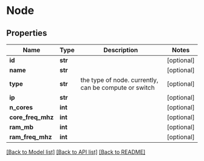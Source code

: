 # Node

## Properties
Name | Type | Description | Notes
------------ | ------------- | ------------- | -------------
**id** | **str** |  | [optional] 
**name** | **str** |  | [optional] 
**type** | **str** | the type of node. currently, can be compute or switch | [optional] 
**ip** | **str** |  | [optional] 
**n_cores** | **int** |  | [optional] 
**core_freq_mhz** | **int** |  | [optional] 
**ram_mb** | **int** |  | [optional] 
**ram_freq_mhz** | **int** |  | [optional] 

[[Back to Model list]](../README.md#documentation-for-models) [[Back to API list]](../README.md#documentation-for-api-endpoints) [[Back to README]](../README.md)


